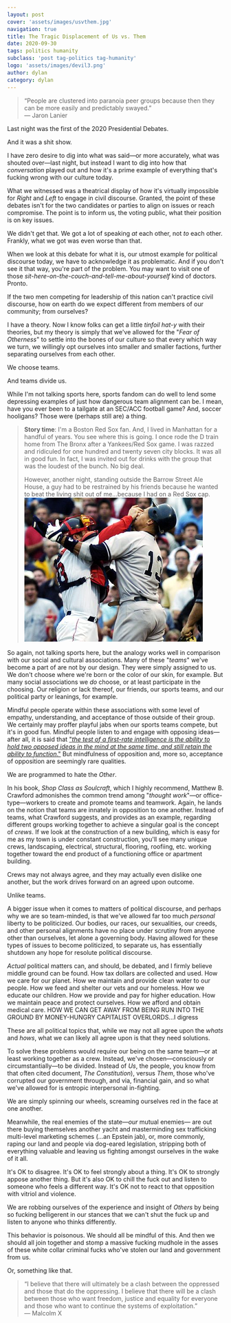 ```yaml
---
layout: post
cover: 'assets/images/usvthem.jpg'
navigation: true
title: The Tragic Displacement of Us vs. Them
date: 2020-09-30
tags: politics humanity
subclass: 'post tag-politics tag-humanity' 
logo: 'assets/images/devil3.png'
author: dylan
category: dylan
---
```


> “People are clustered into paranoia peer groups because then they can be more easily and predictably swayed.”   
> — Jaron Lanier

Last night was the first of the 2020 Presidential Debates.

And it was a shit show.

I have zero desire to dig into what was said&mdash;or more accurately, what was shouted over&mdash;last night, but instead I want to dig into how that _conversation_ played out and how it's a prime example of everything that's fucking wrong with our culture today. 

What we witnessed was a theatrical display of how it's virtually impossible for _Right_ and _Left_ to engage in civil discourse. Granted, the point of these debates isn't for the two candidates or parties to align on issues or reach compromise. The point is to inform us, the voting public, what their position is on key issues. 

We didn't get that. We got a lot of speaking _at_ each other, not _to_ each other. Frankly, what we got was even worse than that.

When we look at this debate for what it is, our utmost example for political discourse today, we have to acknowledge it as problematic. And if you don't see it that way, you're part of the problem. You may want to visit one of those _sit-here-on-the-couch-and-tell-me-about-yourself_ kind of doctors. Pronto.

If the two men competing for leadership of this nation can't practice civil discourse, how on earth do we expect different from members of our community; from ourselves?

I have a theory. Now I know folks can get a little _tinfoil hat-y_ with their theories, but my theory is simply that we've allowed for the "_Fear of Otherness_" to settle into the bones of our culture so that every which way we turn, we willingly opt ourselves into smaller and smaller factions, further separating ourselves from each other.

We choose teams. 

And teams divide us.

While I'm not talking sports here, sports fandom can do well to lend some depressing examples of just how dangerous team alignment can be. I mean, have you ever been to a tailgate at an SEC/ACC football game? And, soccer hooligans? Those were (perhaps still are) a thing.

> **Story time**: I'm a Boston Red Sox fan. And, I lived in Manhattan for a handful of years. You see where this is going. I once rode the D train home from The Bronx after a Yankees/Red Sox game. I was razzed and ridiculed for one hundred and twenty seven city blocks. It was all in good fun. In fact, I was invited out for drinks with the group that was the loudest of the bunch. No big deal.  
>
> However, another night, standing outside the Barrow Street Ale House, a guy had to be restrained by his friends because he wanted to beat the living shit out of me...because I had on a Red Sox cap.  ![Red Sox/Yankeees fighting](/assets/images/redsoxyankees.jpg)

So again, not talking sports here, but the analogy works well in comparison with our social and cultural associations. Many of these "_teams_" we've become a part of are not by our design. They were simply assigned to us. We don't choose where we're born or the color of our skin, for example. But many social associations we _do_ choose, or at least participate in the choosing. Our religion or lack thereof, our friends, our sports teams, and our political party or leanings, for example.

Mindful people operate within these associations with some level of empathy, understanding, and acceptance of those outside of their group. We certainly may proffer playful jabs when our sports teams compete, but it's in good fun. Mindful people listen to and engage with opposing ideas&mdash;after all, it is said that ["_the test of a first-rate intelligence is the ability to hold two opposed ideas in the mind at the same time, and still retain the ability to function_."](https://www.goodreads.com/quotes/22749-before-i-go-on-with-this-short-history-let-me) But mindfulness of opposition and, more so, acceptance of opposition are seemingly rare qualities.

We are programmed to hate the _Other_.

In his book, _Shop Class as Soulcraft_, which I highly recommend, Matthew B. Crawford admonishes the common trend among "_thought work_"&mdash;or office-type&mdash;workers to create and promote teams and teamwork. Again, he lands on the notion that teams are innately in opposition to one another. Instead of teams, what Crawford suggests, and provides as an example, regarding different groups working together to achieve a singular goal is the concept of _crews_. If we look at the construction of a new building, which is easy for me as my town is under constant construction, you'll see many unique crews, landscaping, electrical, structural, flooring, roofiing, etc. working together toward the end product of a functioning office or apartment building. 

Crews may not always agree, and they may actually even dislike one another, but the work drives forward on an agreed upon outcome.

Unlike teams.

A bigger issue when it comes to matters of political discourse, and perhaps why we are so team-minded, is that we've allowed far too much _personal_ liberty to be politicized. Our bodies, our races, our sexualities, our creeds, and other personal alignments have no place under scrutiny from anyone other than ourselves, let alone a governing body. Having allowed for these types of issues to become politicized, to separate us, has essentially shutdown any hope for resolute political discourse.

_Actual_ political matters can, and should, be debated, and I firmly believe middle ground can be found. How tax dollars are collected and used. How we care for our planet. How we maintain and provide clean water to our people. How we feed and shelter our vets and our homeless. How we educate our children. How we provide and pay for higher education. How we maintain peace and protect ourselves. How we afford and obtain medical care. HOW WE CAN GET AWAY FROM BEING RUN INTO THE GROUND BY MONEY-HUNGRY CAPITALIST OVERLORDS...I digress  

These are all political topics that, while we may not all agree upon the _whats_ and _hows_, what we can likely all agree upon is that they need solutions.

To solve these problems would require our being on the same team&mdash;or at least working together as a crew. Instead, we've chosen&mdash;consciously or circumstantially&mdash;to be divided. Instead of _Us_, the people, you know from that often cited document, _The Constitution_), versus _Them_, those who've corrupted our government through, and via, financial gain, and so what we've allowed for is entropic interpersonal in-fighting.

We are simply spinning our wheels, screaming ourselves red in the face at one another.

Meanwhile, the real enemies of the state&mdash;_our_ mutual enemies&mdash; are out there buying themselves another yacht and masterminding sex trafficking multi-level marketing schemes (...an Epstein jab), or, more commonly, raping our land and people via dog-eared legislation, stripping both of everything valuable and leaving us fighting amongst ourselves in the wake of it all.

It's OK to disagree. It's OK to feel strongly about a thing. It's OK to strongly appose another thing. But it's also OK to chill the fuck out and listen to someone who feels a different way. It's OK not to react to that opposition with vitriol and violence.

We are robbing ourselves of the experience and insight of _Others_ by being so fucking belligerent in our stances that we can't shut the fuck up and listen to anyone who thinks differently.

This behavior is poisonous. We should all be mindful of this. And then we should all join together and stomp a massive fucking mudhole in the asses of these white collar criminal fucks who've stolen our land and government from us.

Or, something like that.

> “I believe that there will ultimately be a clash between the oppressed and those that do the oppressing. I believe that there will be a clash between those who want freedom, justice and equality for everyone and those who want to continue the systems of exploitation.”  
— Malcolm X